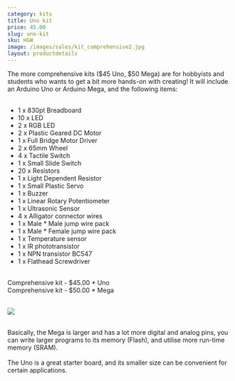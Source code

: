 ```yaml
---
category: kits
title: Uno kit
price: 45.00
slug: uno-kit
sku: HGW
image: /images/sales/kit_comprehensive2.jpg
layout: productdetails
---
```

The more comprehensive kits ($45 Uno, $50 Mega) are for hobbyists and students who wants to get a bit more hands-on with creating! It will include an Arduino Uno or Arduino Mega, and the following items: <br><br>

* 1 x 830pt Breadboard
* 10 x LED
* 2 x RGB LED
* 2 x Plastic Geared DC Motor
* 1 x Full Bridge Motor Driver
* 2 x 65mm Wheel
* 4 x Tactile Switch
* 1 x Small Slide Switch
* 20 x Resistors
* 1 x Light Dependent Resistor
* 1 x Small Plastic Servo
* 1 x Buzzer
* 1 x Linear Rotary Potentiometer
* 1 x Ultrasonic Sensor
* 4 x Alligator connector wires
* 1 x Male * Male jump wire pack
* 1 x Male * Female jump wire pack
* 1 x Temperature sensor
* 1 x IR phototransistor
* 1 x NPN transistor BC547
* 1 x Flathead Screwdriver

<br>Comprehensive kit -	$45.00 * Uno
<br>Comprehensive kit -	$50.00 * Mega

<br><img src="/images/sales/arduino_comp.png"/>

<br>Basically, the Mega is larger and has a lot more digital and analog pins, you can write larger programs to its memory (Flash), and utilise more run-time memory (SRAM).
<br>
<br>The Uno is a great starter board, and its smaller size can be convenient for certain applications.

